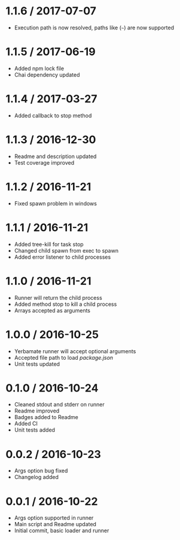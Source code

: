 1.1.6 / 2017-07-07
==================

  * Execution path is now resolved, paths like (`~`) are now supported

1.1.5 / 2017-06-19
==================

  * Added npm lock file
  * Chai dependency updated

1.1.4 / 2017-03-27
==================

  * Added callback to stop method

1.1.3 / 2016-12-30
==================

  * Readme and description updated
  * Test coverage improved

1.1.2 / 2016-11-21
==================

  * Fixed spawn problem in windows

1.1.1 / 2016-11-21
==================

  * Added tree-kill for task stop
  * Changed child spawn from exec to spawn
  * Added error listener to child processes

1.1.0 / 2016-11-21
==================

  * Runner will return the child process
  * Added method stop to kill a child process
  * Arrays accepted as arguments

1.0.0 / 2016-10-25
==================

  * Yerbamate runner will accept optional arguments
  * Accepted file path to load _package.json_
  * Unit tests updated

0.1.0 / 2016-10-24
==================

  * Cleaned stdout and stderr on runner
  * Readme improved
  * Badges added to Readme
  * Added CI
  * Unit tests added

0.0.2 / 2016-10-23
==================

  * Args option bug fixed
  * Changelog added

0.0.1 / 2016-10-22
==================

  * Args option supported in runner
  * Main script and Readme updated
  * Initial commit, basic loader and runner
